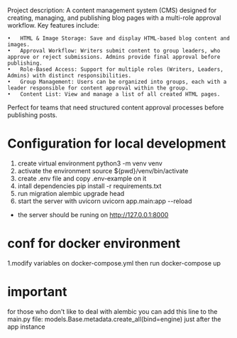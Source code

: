 Project description:
A content management system (CMS) designed for creating, managing, and publishing blog pages with a multi-role approval workflow. Key features include:

	•	HTML & Image Storage: Save and display HTML-based blog content and images.
	•	Approval Workflow: Writers submit content to group leaders, who approve or reject submissions. Admins provide final approval before publishing.
	•	Role-Based Access: Support for multiple roles (Writers, Leaders, Admins) with distinct responsibilities.
	•	Group Management: Users can be organized into groups, each with a leader responsible for content approval within the group.
	•	Content List: View and manage a list of all created HTML pages.

Perfect for teams that need structured content approval processes before publishing posts.


# Configuration for local development
1. create virtual environment
python3 -m venv venv
2. activate the environment 
  source ${pwd}/venv/bin/activate
4. create .env file and copy .env-example on it
5. intall dependencies
  pip install -r requirements.txt
7. run migration
  alembic upgrade head
9. start the server with uvicorn
  uvicorn app.main:app --reload
 - the server should be runing on http://127.0.0.1:8000
# conf for docker environment
1.modify variables on docker-compose.yml then run 
  docker-compose up

# important
for those who don't like to deal with alembic you can add this line to 
the main.py file:
  models.Base.metadata.create_all(bind=engine)
  just after the app instance 
  

